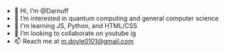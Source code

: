 - 👋 Hi, I’m @Darnuff
- 👀 I’m interested in quantum computing and general computer science
- 🌱 I'm learning JS, Python, and HTML/CSS
- 💞️ I’m looking to collaborate on youtube ig
- 📫 Reach me at m.doyle0101@gmail.com

<!---
Darnuff/Darnuff is a ✨ special ✨ repository because its `README.md` (this file) appears on your GitHub profile.
You can click the Preview link to take a look at your changes.
--->
